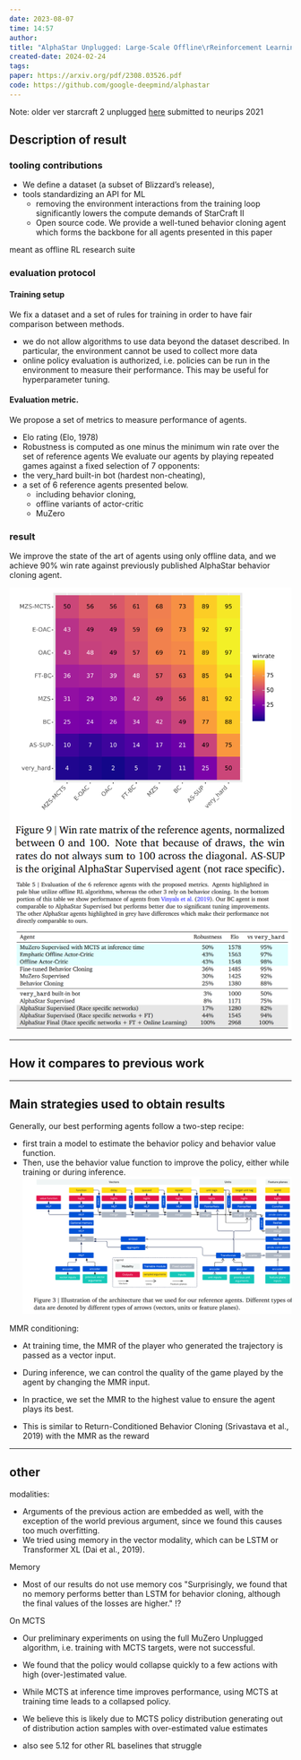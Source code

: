 ```yaml
---
date: 2023-08-07
time: 14:57
author: 
title: "AlphaStar Unplugged: Large-Scale Offline\rReinforcement Learning"
created-date: 2024-02-24
tags: 
paper: https://arxiv.org/pdf/2308.03526.pdf
code: https://github.com/google-deepmind/alphastar
---
```

Note: older ver starcraft 2 unplugged [here](https://openreview.net/pdf?id=Np8Pumfoty) submitted to neurips 2021

## Description of result
### tooling contributions
- We define a dataset (a subset of Blizzard’s release), 
- tools standardizing an API for ML
	- removing the environment interactions from the training loop significantly lowers the compute demands of StarCraft II
	- Open source code. We provide a well-tuned behavior cloning agent which forms the backbone for all agents presented in this paper

meant as offline RL research suite
### evaluation protocol
#### Training setup
We fix a dataset and a set of rules for training in order to have fair comparison between methods.
- we do not allow algorithms to use data beyond the dataset described. In particular, the environment cannot be used to collect more data
- online policy evaluation is authorized, i.e. policies can be run in the environment to measure their performance. This may be useful for hyperparameter tuning.

#### Evaluation metric. 
We propose a set of metrics to measure performance of agents.
- Elo rating (Elo, 1978) 
- Robustness is computed as one minus the minimum win rate over the set of reference agents
We evaluate our agents by playing repeated games against a fixed selection of 7 opponents: 
- the very_hard built-in bot (hardest non-cheating), 
- a set of 6 reference agents presented below.
	- including behavior cloning, 
	- offline variants of actor-critic 
	- MuZero


### result 
We improve the state of the art of agents using only offline data, and we achieve 90% win rate against previously published AlphaStar behavior cloning agent.

![](assets/Pasted%20image%2020240224180526.png)
![](assets/Pasted%20image%2020240224180543.png)



---
## How it compares to previous work


---
## Main strategies used to obtain results
Generally, our best performing agents follow a two-step recipe: 
- first train a model to estimate the behavior policy and behavior value function. 
- Then, use the behavior value function to improve the policy, either while training or during inference. 
![](assets/Pasted%20image%2020240224180029.png)

MMR conditioning: 
- At training time, the MMR of the player who generated the trajectory is passed as a vector input. 

- During inference, we can control the quality of the game played by the agent by changing the MMR input. 

- In practice, we set the MMR to the highest value to ensure the agent plays its best. 

- This is similar to Return-Conditioned Behavior Cloning (Srivastava et al., 2019) with the MMR as the reward


---

## other

modalities: 
- Arguments of the previous action are embedded as well, with the exception of the world previous argument, since we found this causes too much overfitting.
- We tried using memory in the vector modality, which can be LSTM  or Transformer XL (Dai et al., 2019). 


Memory
- Most of our results do not use memory cos "Surprisingly, we found that no memory performs better than LSTM for behavior cloning, although the final values of the losses are higher." !?


On MCTS
- Our preliminary experiments on using the full MuZero Unplugged algorithm, i.e. training with MCTS targets, were not successful. 
- We found that the policy would collapse quickly to a few actions with high (over-)estimated value. 
- While MCTS at inference time improves performance, using MCTS at training time leads to a collapsed policy. 
- We believe this is likely due to MCTS policy distribution generating out of distribution action samples with over-estimated value estimates


- also see 5.12 for other RL baselines that struggle